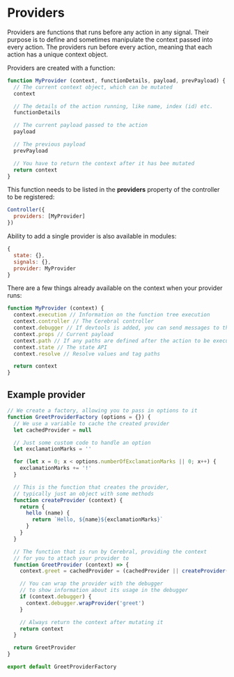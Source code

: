 # Providers

Providers are functions that runs before any action in any signal. Their purpose is to define and sometimes manipulate the context passed into every action. The providers run before every action, meaning that each action has a unique context object.

Providers are created with a function:

```js
function MyProvider (context, functionDetails, payload, prevPayload) {
  // The current context object, which can be mutated
  context

  // The details of the action running, like name, index (id) etc.
  functionDetails

  // The current payload passed to the action
  payload

  // The previous payload
  prevPayload

  // You have to return the context after it has bee mutated
  return context
}
```

This function needs to be listed in the **providers** property of the controller to be registered:

```js
Controller({
  providers: [MyProvider]
})
```

Ability to add a single provider is also available in modules:

```js
{
  state: {},
  signals: {},
  provider: MyProvider
}
```

There are a few things already available on the context when your provider runs:

```js
function MyProvider (context) {
  context.execution // Information on the function tree execution
  context.controller // The Cerebral controller
  context.debugger // If devtools is added, you can send messages to the debugger
  context.props // Current payload
  context.path // If any paths are defined after the action to be executed
  context.state // The state API
  context.resolve // Resolve values and tag paths

  return context
}
```

## Example provider

```js
// We create a factory, allowing you to pass in options to it
function GreetProviderFactory (options = {}) {
  // We use a variable to cache the created provider
  let cachedProvider = null

  // Just some custom code to handle an option
  let exclamationMarks = ''

  for (let x = 0; x < options.numberOfExclamationMarks || 0; x++) {
    exclamationMarks += '!'
  }

  // This is the function that creates the provider,
  // typically just an object with some methods
  function createProvider (context) {
    return {
      hello (name) {
        return `Hello, ${name}${exclamationMarks}`
      }
    }
  }

  // The function that is run by Cerebral, providing the context
  // for you to attach your provider to
  function GreetProvider (context) => {
    context.greet = cachedProvider = (cachedProvider || createProvider(context))

    // You can wrap the provider with the debugger
    // to show information about its usage in the debugger
    if (context.debugger) {
      context.debugger.wrapProvider('greet')
    }

    // Always return the context after mutating it
    return context
  }

  return GreetProvider
}

export default GreetProviderFactory
```
